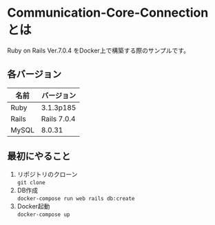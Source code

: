 # Communication-Core-Connection　とは

Ruby on Rails Ver.7.0.4 をDocker上で構築する際のサンプルです。

## 各バージョン
| 名前 | バージョン |
| ---- | ---- |
| Ruby  | 3.1.3p185 |
| Rails | Rails 7.0.4 |
| MySQL | 8.0.31 | 

## 最初にやること

1. リポジトリのクローン   
`git clone `
2. DB作成   
`docker-compose run web rails db:create`
3. Docker起動   
`docker-compose up`
